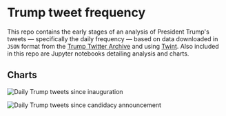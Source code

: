 # Trump tweet frequency

This repo contains the early stages of an analysis of President Trump's tweets — specifically the daily frequency — based on data downloaded in `JSON` format from the [Trump Twitter Archive](http://www.trumptwitterarchive.com/archive) and using [Twint](https://github.com/twintproject/twint). Also included in this repo are Jupyter notebooks detailing analysis and charts.

## Charts

![Daily Trump tweets since inauguration](https://raw.githubusercontent.com/stiles/notebooks/master/trump-tweet-frequency/trump_freq_prez.png)

![Daily Trump tweets since candidacy announcement](https://raw.githubusercontent.com/stiles/notebooks/master/trump-tweet-frequency/trump_freq_candidacy.png)
